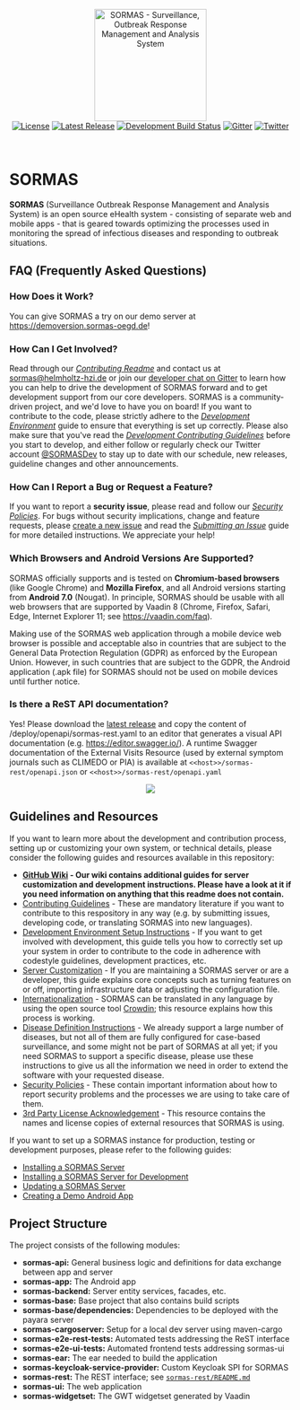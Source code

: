 <p align="center">
  <a href="https://sormas.org/">
    <img
      alt="SORMAS - Surveillance, Outbreak Response Management and Analysis System"
      src="logo.png"
      height="200"
    />
  </a>
  <br/>
  <a href="https://github.com/hzi-braunschweig/SORMAS-Project/blob/development/LICENSE"><img alt="License" src="https://img.shields.io/badge/license-GPL%20v3-blue"/></a>
  <a href="https://github.com/hzi-braunschweig/SORMAS-Project/releases/latest"><img alt="Latest Release" src="https://img.shields.io/github/v/release/hzi-braunschweig/SORMAS-Project"/></a>
  <a href="https://github.com/hzi-braunschweig/SORMAS-Project/actions?query=workflow%3A%22Java+CI+with+Maven%22"><img alt="Development Build Status" src="https://github.com/hzi-braunschweig/SORMAS-Project/workflows/Java%20CI%20with%20Maven/badge.svg?branch=development"/></a>
  <a href="https://gitter.im/SORMAS-Project"><img alt="Gitter" src="https://badges.gitter.im/SORMAS-Project/dev-support.svg"/></a>
  <a href="https://twitter.com/SORMASDev"><img alt="Twitter" src="https://img.shields.io/twitter/follow/SORMASDev?label=%40SORMASDev&style=social"/></a>
</p>
<br/>

# SORMAS

**SORMAS** (Surveillance Outbreak Response Management and Analysis System) is an open source eHealth system - consisting of separate web and mobile apps - that is geared towards optimizing the processes used in monitoring the spread of infectious diseases and responding to outbreak situations.

## FAQ (Frequently Asked Questions)

### How Does it Work?
You can give SORMAS a try on our demo server at <https://demoversion.sormas-oegd.de>!

### How Can I Get Involved?
Read through our [*Contributing Readme*](docs/CONTRIBUTING.md) and contact us at sormas@helmholtz-hzi.de or join our [developer chat on Gitter](https://gitter.im/SORMAS-Project) to learn how you can help to drive the development of SORMAS forward and to get development support from our core developers. SORMAS is a community-driven project, and we'd love to have you on board!
If you want to contribute to the code, please strictly adhere to the [*Development Environment*](docs/DEVELOPMENT_ENVIRONMENT.md) guide to ensure that everything is set up correctly.
Please also make sure that you've read the [*Development Contributing Guidelines*](docs/CONTRIBUTING.md#development-contributing-guidelines) before you start to develop, and either follow or regularly check our Twitter account <a href="https://twitter.com/SORMASDev" target="_blank">@SORMASDev</a> to stay up to date with our schedule, new releases, guideline changes and other announcements.

### How Can I Report a Bug or Request a Feature?
If you want to report a **security issue**, please read and follow our [*Security Policies*](docs/SECURITY.md). For bugs without security implications, change and feature requests, please [create a new issue](https://github.com/hzi-braunschweig/SORMAS-Project/issues/new/choose) and read the [*Submitting an Issue*](docs/CONTRIBUTING.md#submitting-an-issue) guide for more detailed instructions. We appreciate your help!

### Which Browsers and Android Versions Are Supported?
SORMAS officially supports and is tested on **Chromium-based browsers** (like Google Chrome) and **Mozilla Firefox**, and all Android versions starting from **Android 7.0** (Nougat). In principle, SORMAS should be usable with all web browsers that are supported by Vaadin 8 (Chrome, Firefox, Safari, Edge, Internet Explorer 11; see <https://vaadin.com/faq>).

Making use of the SORMAS web application through a mobile device web browser is possible and acceptable also in countries that are subject to the General Data Protection Regulation (GDPR) as enforced by the European Union. However, in such countries that are subject to the GDPR, the Android application (.apk file) for SORMAS should not be used on mobile devices until further notice.

### Is there a ReST API documentation?
Yes! Please download the [latest release](https://github.com/hzi-braunschweig/SORMAS-Project/releases/latest) and copy the content of /deploy/openapi/sormas-rest.yaml to an editor that generates a visual API documentation (e.g. <https://editor.swagger.io/>). A runtime Swagger documentation of the External Visits Resource (used by external symptom journals such as CLIMEDO or PIA) is available at ``<<host>>/sormas-rest/openapi.json`` or ``<<host>>/sormas-rest/openapi.yaml``

<p align="center"><img src="https://user-images.githubusercontent.com/23701005/74659600-ebb8fc00-5194-11ea-836b-a7ca9d682301.png"/></p>

## Guidelines and Resources
If you want to learn more about the development and contribution process, setting up or customizing your own system, or technical details, please consider the following guides and resources available in this repository:

* **[GitHub Wiki](https://github.com/hzi-braunschweig/SORMAS-Project/wiki) - Our wiki contains additional guides for server customization and development instructions. Please have a look at it if you need information on anything that this readme does not contain.**
* [Contributing Guidelines](docs/CONTRIBUTING.md) - These are mandatory literature if you want to contribute to this respository in any way (e.g. by submitting issues, developing code, or translating SORMAS into new languages).
* [Development Environment Setup Instructions](docs/DEVELOPMENT_ENVIRONMENT.md) - If you want to get involved with development, this guide tells you how to correctly set up your system in order to contribute to the code in adherence with codestyle guidelines, development practices, etc.
* [Server Customization](docs/SERVER_CUSTOMIZATION.md) - If you are maintaining a SORMAS server or are a developer, this guide explains core concepts such as turning features on or off, importing infrastructure data or adjusting the configuration file.
* [Internationalization](docs/I18N.md) - SORMAS can be translated in any language by using the open source tool [Crowdin](https://crowdin.com/project/sormas); this resource explains how this process is working.
* [Disease Definition Instructions](docs/SOP_DISEASES.md) - We already support a large number of diseases, but not all of them are fully configured for case-based surveillance, and some might not be part of SORMAS at all yet; if you need SORMAS to support a specific disease, please use these instructions to give us all the information we need in order to extend the software with your requested disease.
* [Security Policies](docs/SECURITY.md) - These contain important information about how to report security problems and the processes we are using to take care of them.
* [3rd Party License Acknowledgement](docs/3RD_PARTY_ACK.md) - This resource contains the names and license copies of external resources that SORMAS is using.

If you want to set up a SORMAS instance for production, testing or development purposes, please refer to the following guides:
* [Installing a SORMAS Server](docs/SERVER_SETUP.md)
* [Installing a SORMAS Server for Development](docs/SERVER_DEV_SETUP.md)
* [Updating a SORMAS Server](docs/SERVER_UPDATE.md)
* [Creating a Demo Android App](docs/DEMO_APP.md)

## Project Structure
The project consists of the following modules:

- **sormas-api:** General business logic and definitions for data exchange between app and server
- **sormas-app:** The Android app
- **sormas-backend:** Server entity services, facades, etc.
- **sormas-base:** Base project that also contains build scripts
- **sormas-base/dependencies:** Dependencies to be deployed with the payara server
- **sormas-cargoserver:** Setup for a local dev server using maven-cargo
- **sormas-e2e-rest-tests:** Automated tests addressing the ReST interface
- **sormas-e2e-ui-tests:** Automated frontend tests addressing sormas-ui
- **sormas-ear:** The ear needed to build the application
- **sormas-keycloak-service-provider:** Custom Keycloak SPI for SORMAS
- **sormas-rest:** The REST interface; see [`sormas-rest/README.md`](sormas-rest/README.md)
- **sormas-ui:** The web application
- **sormas-widgetset:** The GWT widgetset generated by Vaadin
